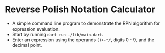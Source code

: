 # Reverse Polish Notation Calculator
* A simple command line program to demonstrate the RPN algorithm for expression evaluation.
* Start by running `dart run ./lib/main.dart`.
* Enter an expression using the operands `()+-*/`, digits 0 - 9, and the decimal point.